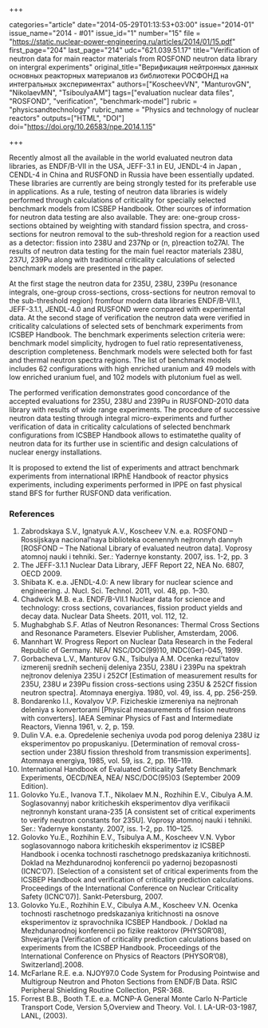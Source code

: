 +++

categories="article"
date="2014-05-29T01:13:53+03:00"
issue="2014-01"
issue_name="2014 - #01"
issue_id="1"
number="15"
file = "https://static.nuclear-power-engineering.ru/articles/2014/01/15.pdf"
first_page="204"
last_page="214"
udc="621.039.51.17"
title="Verification of neutron data for main reactor materials from ROSFOND neutron data library on intergral experiments"
original_title="Верификация нейтронных данных основных реакторных материалов из библиотеки РОСФОНД на интегральных экспериментах"
authors=["KoscheevVN", "ManturovGN", "NikolaevMN", "TsiboulyaAM"]
tags=["evaluation nuclear data files", "ROSFOND", "verification", "benchmark-model"]
rubric = "physicsandtechnology"
rubric_name = "Physics and technology of nuclear reactors"
outputs=["HTML", "DOI"]
doi="https://doi.org/10.26583/npe.2014.1.15"

+++

Recently almost all the available in the world evaluated neutron data libraries, as ENDF/B-VII in the USA, JEFF-3.1 in EU, JENDL-4 in Japan , CENDL-4 in China and RUSFOND in Russia have been essentially updated. These libraries are currently are being strongly tested for its preferable use in applications. As a rule, testing of neutron data libraries is widely performed through calculations of criticality for specially selected benchmark models from ICSBEP Handbook. Other sources of information for neutron data testing are also available. They are: one-group cross-sections obtained by weighting with standard fission spectra, and cross-sections for neutron removal to the sub-threshold region for a reaction used as a detector: fission into 238U and 237Np or (n, p)reaction to27Al. The results of neutron data testing for the main fuel reactor materials 238U, 237U, 239Pu along with traditional criticality calculations of selected benchmark models are presented in the paper.

At the first stage the neutron data for 235U, 238U, 239Pu (resonance integrals, one-group cross-sections, cross-sections for neutron removal to the sub-threshold region) fromfour modern data libraries ENDF/B-VII.1, JEFF-3.1.1, JENDL-4.0 and RUSFOND were compared with experimental data. At the second stage of verification the neutron data were verified in criticality calculations of selected sets of benchmark experiments from ICSBEP Handbook. The benchmark experiments selection criteria were: benchmark model simplicity, hydrogen to fuel ratio representativeness, description completeness. Benchmark models were selected both for fast and thermal neutron spectra regions. The list of benchmark models includes 62 configurations with high enriched uranium and 49 models with low enriched uranium fuel, and 102 models with plutonium fuel as well.

The performed verification demonstrates good concordance of the accepted evaluations for 235U, 238U and 239Pu in RUSFOND-2010 data library with results of wide range experiments. The procedure of successive neutron data testing through integral micro-experiments and further verification of data in criticality calculations of selected benchmark configurations from ICSBEP Handbook allows to estimatethe quality of neutron data for its further use in scientific and design calculations of nuclear energy installations.

It is proposed to extend the list of experiments and attract benchmark experiments from international IRPhE Handbook of reactor physics experiments, including experiments performed in IPPE on fast physical stand BFS for further RUSFOND data verification.

### References

1. Zabrodskaya S.V., Ignatyuk A.V., Koscheev V.N. e.a. ROSFOND – Rossijskaya nacional’naya biblioteka ocenennyh nejtronnyh dannyh [ROSFOND – The National Library of evaluated neutron data]. Voprosy atomnoj nauki i tehniki. Ser.: Yadernye konstanty. 2007, iss. 1-2, pp. 3
2. The JEFF-3.1.1 Nuclear Data Library, JEFF Report 22, NEA No. 6807, OECD 2009.
3. Shibata K. e.a. JENDL-4.0: A new library for nuclear science and engineering. J. Nucl. Sci. Technol. 2011, vol. 48, pp. 1–30.
4. Chadwick M.B. e.a. ENDF/B-VII.1 Nuclear data for science and technology: cross sections, covariances, fission product yields and decay data. Nuclear Data Sheets. 2011, vol. 112, 12.
5. Mughabghab S.F. Atlas of Neutron Resonances: Thermal Cross Sections and Resonance Parameters. Elsevier Publisher, Amsterdam, 2006.
6. Mannhart W. Progress Report on Nuclear Data Research in the Federal Republic of Germany. NEA/ NSC/DOC(99)10, INDC(Ger)-045, 1999.
7. Gorbacheva L.V., Manturov G.N., Tsibulya A.M. Ocenka rezul’tatov izmerenij srednih sechenij deleniya 235U, 238U i 239Pu na spektrah nejtronov deleniya 235U i 252Cf [Estimation of measurement results for 235U, 238U и 239Pu fission cross-sections using 235U & 252Cf fission neutron spectra]. Atomnaya energiya. 1980, vol. 49, iss. 4, pp. 256-259.
8. Bondarenko I.I., Kovalyov V.P. Fizicheskie izmereniya na nejtronah deleniya s konvertorami [Physical measurements of fission neutrons with converters]. IAEA Seminar Physics of Fast and Intermediate Reactors, Vienna 1961, v. 2, p. 159.
9. Dulin V.A. e.a. Opredelenie secheniya uvoda pod porog deleniya 238U iz eksperimentov po propuskaniyu. [Determination of removal cross-section under 238U fission threshold from transmission experiments]. Atomnaya energiya, 1985, vol. 59, iss. 2, pp. 116–119.
10. International Handbook of Evaluated Criticality Safety Benchmark Experiments, OECD/NEA, NEA/ NSC/DOC(95)03 (September 2009 Edition).
11. Golovko Yu.E., Ivanova T.T., Nikolaev M.N., Rozhihin E.V., Cibulya A.M. Soglasovannyj nabor kriticheskih eksperimentov dlya verifikacii nejtronnyh konstant urana-235 [A consistent set of critical experiments to verify neutron constants for 235U]. Voprosy atomnoj nauki i tehniki. Ser.: Yadernye konstanty. 2007, iss. 1-2, pp. 110–125.
12. Golovko Yu.E., Rozhihin E.V., Tsibulya A.M., Koscheev V.N. Vybor soglasovannogo nabora kriticheskih eksperimentov iz ICSBEP Handbook i ocenka tochnosti raschetnogo predskazaniya kritichnosti. Doklad na Mezhdunarodnoj konferencii po yadernoj bezopasnosti (ICNC’07). [Selection of a consistent set of critical experiments from the ICSBEP Handbook and verification of criticality prediction calculations. Proceedings of the International Conference on Nuclear Criticality Safety (ICNC’07)]. Sankt-Petersburg, 2007.
13. Golovko Yu.E., Rozhihin E.V., Cibulya A.M., Koscheev V.N. Ocenka tochnosti raschetnogo predskazaniya kritichnosti na osnove eksperimentov iz spravochnika ICSBEP Handbook. / Doklad na Mezhdunarodnoj konferencii po fizike reaktorov (PHYSOR’08), Shvejcariya [Verification of criticality prediction calculations based on experiments from the ICSBEP Handbook. Proceedings of the International Conference on Physics of Reactors (PHYSOR’08), Switzerland].2008.
14. McFarlane R.E. e.a. NJOY97.0 Code System for Produsing Pointwise and Multigroup Neutron and Photon Sections from ENDF/B Data. RSIC Peripheral Shielding Routine Collection, PSR-368.
15. Forrest B.B., Booth T.E. e.a. MCNP-A General Monte Carlo N-Particle Transport Code, Version 5,Overview and Theory. Vol. I. LA-UR-03-1987, LANL, (2003).